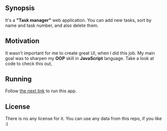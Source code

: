 ## Synopsis

It's a **"Task manager"** web application. You can add new tasks, sort by name and task number, and also delete them.

## Motivation

It wasn't important for me to create great UI, when I did this job. My main goal was to sharpen my **OOP** skill in **JavaScript** language. Take a look at code to check this out,

## Running

Follow [the next link](https://rawgit.com/NRJman/Task-manager/master/index.html) to run this app.

## License

There is no any license for it. You can use any data from this repo, if you like :)
